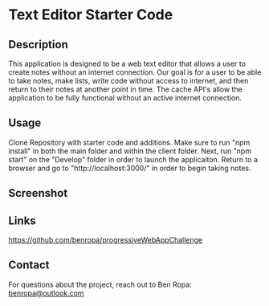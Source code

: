 # Text Editor Starter Code

## Description
This application is designed to be a web text editor that allows a user to create notes without an internet connection. Our goal is for a user to be able to take notes, make lists, write code without access to internet, and then return to their notes at another point in time. The cache API's allow the application to be fully functional without an active internet connection.

## Usage
Clone Repository with starter code and additions. Make sure to run "npm install" in both the main folder and within the client folder. Next, run "npm start" on the "Develop" folder in order to launch the applicaiton. Return to a browser and go to "http://localhost:3000/" in order to begin taking notes. 

## Screenshot

## Links
https://github.com/benropa/progressiveWebAppChallenge

## Contact
For questions about the project, reach out to Ben Ropa: benropa@outlook.com

